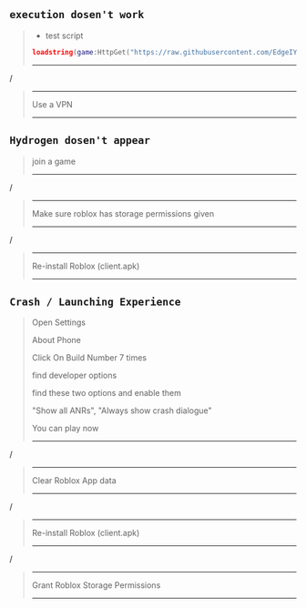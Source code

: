 ## `execution dosen't work`
>
> - test script
> ```lua
> loadstring(game:HttpGet("https://raw.githubusercontent.com/EdgeIY/infiniteyield/master/source", true))()
> ```
> ___
/
> ___
> Use a VPN
>
> -------

## `Hydrogen dosen't appear`
> 
> join a game
> ___
/
> ___
> Make sure roblox has storage permissions given
> ___
/
> ___
> Re-install Roblox (client.apk)
>
> -------
## `Crash / Launching Experience`
>
> Open Settings
>
> About Phone
>
> Click On Build Number 7 times
>
> find developer options
>
> find these two options and enable them
>
> "Show all ANRs",
> "Always show crash dialogue"
>
> You can play now
> ___
/
> ___
> Clear Roblox App data
> ___
/
> ___
> Re-install Roblox (client.apk)
> ___
/
> ___
> Grant Roblox Storage Permissions
> ______
